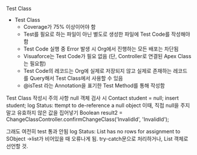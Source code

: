 Test Class

* Test Class
    * Coverage가 75% 이상이어야 함
    * Test를 필요로 하는 파일이 아닌 별도로 생성한 파일에 Test Code를 작성해야 함
    * Test Code 실행 중 Error 발생 시 Org에서 진행하는 모든 배포는 차단됨
    * Visuaforce는 Test Code가 필요 없음 (단, Controller로 연결된 Apex Class는 필요함)
    * Test Code의 레코드는 Org에 실제로 저장되지 않고 실제로 존재하는 레코드를 Query해서 Test Class에서 사용할 수 있음
    * @isTest 라는 Annotation을 표기한 Test Method를 통해 작성함


Test Class 작성시 주의 사항
null 객체 검사 시 
Contact student = null;
insert student;
log Status: ttempt to de-reference a null object
이때, 직접 null을 주지 말고 유효하지 않은 값을 집어넣기
Boolean result2 = ChangeClassController.confirmChangeClass('InvalidId', 'InvalidId');

그래도 여전히 test 통과 안됨
log Status: List has no rows for assignment to SObject 
->list가 비어있을 때 오류나게 됨.
try-catch문으로 처리하거나, List 객체로 선언할 것.
